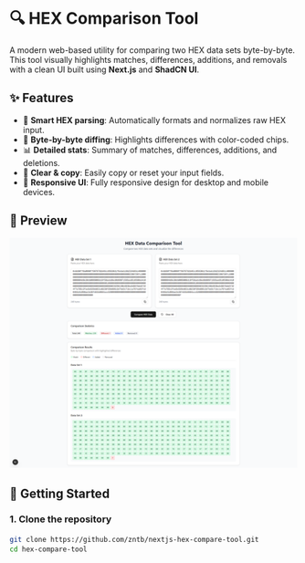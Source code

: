 # 🔍 HEX Comparison Tool

A modern web-based utility for comparing two HEX data sets byte-by-byte. This tool visually highlights matches, differences, additions, and removals with a clean UI built using **Next.js** and **ShadCN UI**.

## ✨ Features

- 🧠 **Smart HEX parsing**: Automatically formats and normalizes raw HEX input.
- 🧾 **Byte-by-byte diffing**: Highlights differences with color-coded chips.
- 📊 **Detailed stats**: Summary of matches, differences, additions, and deletions.
- 🧹 **Clear & copy**: Easily copy or reset your input fields.
- 📱 **Responsive UI**: Fully responsive design for desktop and mobile devices.

## 📸 Preview

![Screenshot](./public/screenshot.png)

## 🚀 Getting Started

### 1. Clone the repository

```bash
git clone https://github.com/zntb/nextjs-hex-compare-tool.git
cd hex-compare-tool
```
